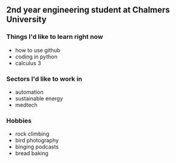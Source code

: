 ## 2nd year engineering student at Chalmers University

### Things I'd like to learn right now
* how to use github
* coding in python
* calculus 3

### Sectors I'd like to work in
* automation
* sustainable energy
* medtech

### Hobbies
* rock climbing
* bird photography
* binging podcasts
* bread baking
